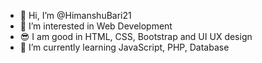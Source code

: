 - 👋 Hi, I’m @HimanshuBari21
- 👀 I’m interested in Web Development
- 😎 I am good in HTML, CSS, Bootstrap and UI UX design
- 🌱 I’m currently learning JavaScript, PHP, Database

<!---
HimanshuBari21/HimanshuBari21 is a ✨ special ✨ repository because its `README.md` (this file) appears on your GitHub profile.
You can click the Preview link to take a look at your changes.
--->
